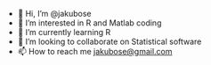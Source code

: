 - 👋 Hi, I’m @jakubose
- 👀 I’m interested in R and Matlab coding
- 🌱 I’m currently learning R
- 💞️ I’m looking to collaborate on Statistical software
- 📫 How to reach me jakubose@gmail.com

<!---
jakubose/jakubose is a ✨ special ✨ repository because its `README.md` (this file) appears on your GitHub profile.
You can click the Preview link to take a look at your changes.
--->
